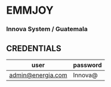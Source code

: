 # EMMJOY
### Innova System / Guatemala

## CREDENTIALS

|user|password|
|--|--|
|admin@energia.com|Innova@|

